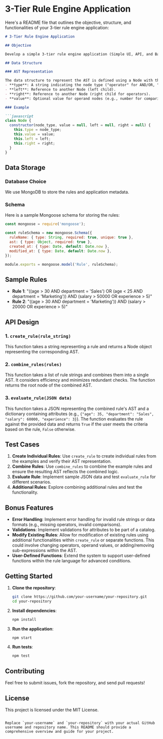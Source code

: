 # 3-Tier Rule Engine Application

Here's a README file that outlines the objective, structure, and functionalities of your 3-tier rule engine application:

```markdown
# 3-Tier Rule Engine Application

## Objective

Develop a simple 3-tier rule engine application (Simple UI, API, and Backend, Data) to determine user eligibility based on attributes like age, department, income, spend, etc. The system uses an Abstract Syntax Tree (AST) to represent conditional rules and allows for dynamic creation, combination, and modification of these rules.

## Data Structure

### AST Representation

The data structure to represent the AST is defined using a Node with the following fields:
- **type**: A string indicating the node type ("operator" for AND/OR, "operand" for conditions).
- **left**: Reference to another Node (left child).
- **right**: Reference to another Node (right child for operators).
- **value**: Optional value for operand nodes (e.g., number for comparisons).

### Example

```javascript
class Node {
  constructor(node_type, value = null, left = null, right = null) {
    this.type = node_type;
    this.value = value;
    this.left = left;
    this.right = right;
  }
}
```

## Data Storage

### Database Choice

We use MongoDB to store the rules and application metadata.

### Schema

Here is a sample Mongoose schema for storing the rules:

```javascript
const mongoose = require('mongoose');

const ruleSchema = new mongoose.Schema({
  ruleName: { type: String, required: true, unique: true },
  ast: { type: Object, required: true },
  created_at: { type: Date, default: Date.now },
  modified_at: { type: Date, default: Date.now },
});

module.exports = mongoose.model('Rule', ruleSchema);
```

## Sample Rules

- **Rule 1**: "((age > 30 AND department = 'Sales') OR (age < 25 AND department = 'Marketing')) AND (salary > 50000 OR experience > 5)"
- **Rule 2**: "((age > 30 AND department = 'Marketing')) AND (salary > 20000 OR experience > 5)"

## API Design

### 1. `create_rule(rule_string)`

This function takes a string representing a rule and returns a Node object representing the corresponding AST.

### 2. `combine_rules(rules)`

This function takes a list of rule strings and combines them into a single AST. It considers efficiency and minimizes redundant checks. The function returns the root node of the combined AST.

### 3. `evaluate_rule(JSON data)`

This function takes a JSON representing the combined rule's AST and a dictionary containing attributes (e.g., `{"age": 35, "department": "Sales", "salary": 60000, "experience": 3}`). The function evaluates the rule against the provided data and returns `True` if the user meets the criteria based on the rule, `False` otherwise.

## Test Cases

1. **Create Individual Rules**: Use `create_rule` to create individual rules from the examples and verify their AST representation.
2. **Combine Rules**: Use `combine_rules` to combine the example rules and ensure the resulting AST reflects the combined logic.
3. **Evaluate Rule**: Implement sample JSON data and test `evaluate_rule` for different scenarios.
4. **Additional Rules**: Explore combining additional rules and test the functionality.

## Bonus Features

- **Error Handling**: Implement error handling for invalid rule strings or data formats (e.g., missing operators, invalid comparisons).
- **Validations**: Implement validations for attributes to be part of a catalog.
- **Modify Existing Rules**: Allow for modification of existing rules using additional functionalities within `create_rule` or separate functions. This could involve changing operators, operand values, or adding/removing sub-expressions within the AST.
- **User-Defined Functions**: Extend the system to support user-defined functions within the rule language for advanced conditions.

## Getting Started

1. **Clone the repository**:
    ```bash
    git clone https://github.com/your-username/your-repository.git
    cd your-repository
    ```

2. **Install dependencies**:
    ```bash
    npm install
    ```

3. **Run the application**:
    ```bash
    npm start
    ```

4. **Run tests**:
    ```bash
    npm test
    ```

## Contributing

Feel free to submit issues, fork the repository, and send pull requests!

## License

This project is licensed under the MIT License.
```

Replace `your-username` and `your-repository` with your actual GitHub username and repository name. This README should provide a comprehensive overview and guide for your project.
